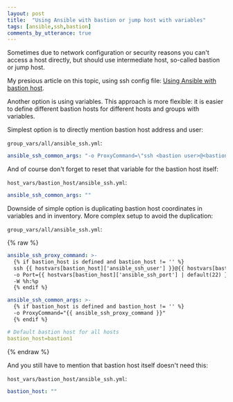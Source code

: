 ```yaml
---
layout: post
title:  "Using Ansible with bastion or jump host with variables"
tags: [ansible,ssh,bastion]
comments_by_utterance: true
---
```


Sometimes due to network configuration or security reasons you can't access a host directly, but should use intermediate host, so-called bastion or jump host.

My presious article on this topic, using ssh config file: [Using Ansible with bastion host](/2018/01/29/ansible-ssh-bastion-host.html).

Another option is using variables. This approach is more flexible: it is easier to define different bastion hosts for different hosts and groups with variables.

Simplest option is to directly mention bastion host address and user:

`group_vars/all/ansible_ssh.yml`:

```yaml
ansible_ssh_common_args: "-o ProxyCommand=\"ssh <bastion user>@<bastion address> -o Port=<bastion ssh port> -W %h:%p\""
```

And of course don't forget to reset that variable for the bastion host itself:

`host_vars/bastion_host/ansible_ssh.yml`:

```yaml
ansible_ssh_common_args: ""
```

Downside of simple option is duplicating bastion host coordinates in variables and in inventory. More complex setup to avoid the duplication:

`group_vars/all/ansible_ssh.yml`:

{% raw %}
```yaml
ansible_ssh_proxy_command: >-
  {% if bastion_host is defined and bastion_host != '' %}
  ssh {{ hostvars[bastion_host]['ansible_ssh_user'] }}@{{ hostvars[bastion_host]['ansible_ssh_host'] }}
  -o Port={{ hostvars[bastion_host]['ansible_ssh_port'] | default(22) }}
  -W %h:%p
  {% endif %}

ansible_ssh_common_args: >-
  {% if bastion_host is defined and bastion_host != '' %}
  -o ProxyCommand="{{ ansible_ssh_proxy_command }}"
  {% endif %}

# Default bastion host for all hosts
bastion_host=bastion1

```
{% endraw %}

And you still have to mention that bastion host itself doesn't need this:

`host_vars/bastion_host/ansible_ssh.yml`:

```yaml
bastion_host: ""
```
